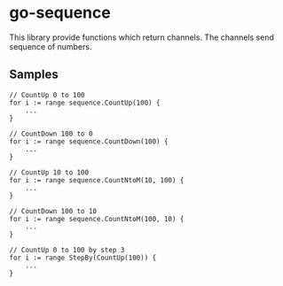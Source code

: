 go-sequence
===========

This library provide functions which return channels.
The channels send sequence of numbers. 

Samples
-----------

	// CountUp 0 to 100
	for i := range sequence.CountUp(100) {
		...
	}

	// CountDown 100 to 0
	for i := range sequence.CountDown(100) {
		...
	}

	// CountUp 10 to 100
	for i := range sequence.CountNtoM(10, 100) {
		...
	}

	// CountDown 100 to 10
	for i := range sequence.CountNtoM(100, 10) {
		...
	}

	// CountUp 0 to 100 by step 3
	for i := range StepBy(CountUp(100)) {
		...
	}
